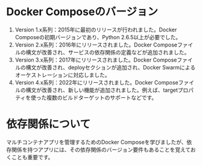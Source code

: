 # Docker Composeのバージョン

1. Version 1.x系列：2015年に最初のリリースが行われました。Docker Composeの初期バージョンであり、Python 2.6.5以上が必要でした。
1. Version 2.x系列：2016年にリリースされました。Docker Composeファイルの構文が改善され、サービスの依存関係の定義などが追加されました。
1. Version 3.x系列：2017年にリリースされました。Docker Composeファイルの構文が改善され、deployセクションが追加され、Docker Swarmによるオーケストレーションに対応しました。
1. Version 4.x系列：2022年にリリースされました。Docker Composeファイルの構文が改善され、新しい機能が追加されました。例えば、targetプロパティを使った複数のビルドターゲットのサポートなどです。


# 依存関係について

マルチコンテナアプリを管理するためのDocker Composeを学びましたが、依存関係を持つアプリには、その依存関係のバージョン要件もあることを覚えておくことも重要です。